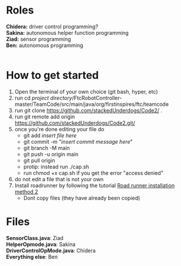 # Roles

**Chidera:** driver control programming?<br/>
**Sakina:** autonomous helper function programming<br/>
**Ziad:** sensor programming<br/>
**Ben:** autonomous programming<br/>
<br/>
# How to get started<br/>
1. Open the terminal of your own choice (git bash, hyper, etc)
2. run cd *project directory*/FtcRobotController-master/TeamCode/src/main/java/org/firstinspires/ftc/teamcode
3. run git clone https://github.com/stackedUnderdogs/Code2/ .
4. run git remote add origin https://github.com/stackedUnderdogs/Code2.git/
5. once you're done editing your file do
    * git add *insert file here*
    * git commit -m "*insert commit message here*"
    * git branch -M main
    * git push -u origin main
    * git pull origin
    * protip: instead run ./cap.sh
    * run chmod +x cap.sh if you get the error "access denied"
6. do not edit a file that is not your own
7. Install roadrunner by following the tutorial [Road runner installation method 2](https://learnroadrunner.com/installing.html#method-2-installing-rr-on-your-project)
   * Dont copy files (they have already been copied)
# Files<br/>
**SensorClass.java**: Ziad<br/>
**HelperOpmode.java**: Sakina<br/>
**DriverControlOpMode.java**: Chidera<br/>
**Everything else**: Ben<br/>
